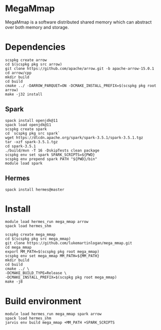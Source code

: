 # MegaMmap

MegaMmap is a software distributed shared memory which can abstract over both memory
and storage.

# Dependencies

```
scspkg create arrow
cd $(scspkg pkg src arrow)
git clone https://github.com/apache/arrow.git -b apache-arrow-15.0.1
cd arrow/cpp
mkdir build
cd build
cmake ../ -DARROW_PARQUET=ON -DCMAKE_INSTALL_PREFIX=$(scspkg pkg root arrow)
make -j32 install
```

## Spark
```
spack install openjdk@11
spack load openjdk@11
scspkg create spark
cd `scspkg pkg src spark`
wget https://dlcdn.apache.org/spark/spark-3.5.1/spark-3.5.1.tgz
tar -xzf spark-3.5.1.tgz
cd spark-3.5.1
./build/mvn -T 16 -DskipTests clean package
scspkg env set spark SPARK_SCRIPTS=${PWD}
scspkg env prepend spark PATH "${PWD}/bin"
module load spark
```

## Hermes

```
spack install hermes@master
```

# Install

```
module load hermes_run mega_mmap arrow
spack load hermes_shm
```

```
scspkg create mega_mmap
cd $(scspkg pkg src mega_mmap)
git clone https://github.com/lukemartinlogan/mega_mmap.git
cd mega_mmap
export MM_PATH=$(scspkg pkg root mega_mmap)
scspkg env set mega_mmap MM_PATH=${MM_PATH}
mkdir build
cd build
cmake ../ \
-DCMAKE_BUILD_TYPE=Release \
-DCMAKE_INSTALL_PREFIX=$(scspkg pkg root mega_mmap)
make -j8
```

# Build environment

```
module load hermes_run mega_mmap spark arrow
spack load hermes_shm  
jarvis env build mega_mmap +MM_PATH +SPARK_SCRIPTS
```